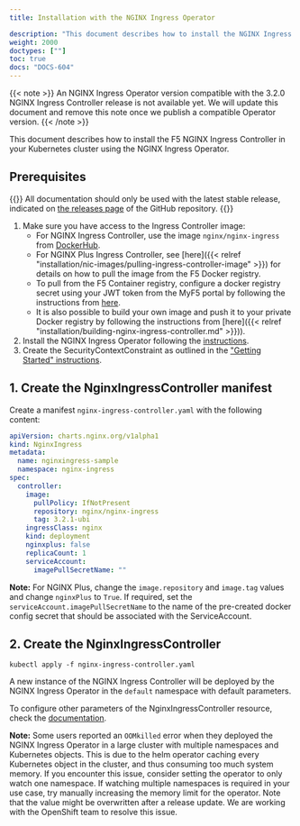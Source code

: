 ```yaml
---
title: Installation with the NGINX Ingress Operator

description: "This document describes how to install the NGINX Ingress Controller in your Kubernetes cluster using the NGINX Ingress Operator."
weight: 2000
doctypes: [""]
toc: true
docs: "DOCS-604"
---
```


{{< note >}}
An NGINX Ingress Operator version compatible with the 3.2.0 NGINX Ingress Controller release is not available yet. We will update this document and remove this note once we publish a compatible Operator version.
{{< /note >}}

This document describes how to install the F5 NGINX Ingress Controller in your Kubernetes cluster using the NGINX Ingress Operator.

## Prerequisites

{{<note>}} All documentation should only be used with the latest stable release, indicated on [the releases page](https://github.com/nginxinc/kubernetes-ingress/releases) of the GitHub repository. {{</note>}}

1. Make sure you have access to the Ingress Controller image:
    - For NGINX Ingress Controller, use the image `nginx/nginx-ingress` from [DockerHub](https://hub.docker.com/r/nginx/nginx-ingress).
    - For NGINX Plus Ingress Controller, see [here]({{< relref "installation/nic-images/pulling-ingress-controller-image" >}}) for details on how to pull the image from the F5 Docker registry.
    - To pull from the F5 Container registry, configure a docker registry secret using your JWT token from the MyF5 portal by following the instructions from [here](/nginx-ingress-controller/installation/using-the-jwt-token-docker-secret).
    - It is also possible to build your own image and push it to your private Docker registry by following the instructions from [here]({{< relref "installation/building-nginx-ingress-controller.md" >}})).
2. Install the NGINX Ingress Operator following the [instructions](https://github.com/nginxinc/nginx-ingress-helm-operator/blob/v1.4.1/docs/installation.md).
3. Create the SecurityContextConstraint as outlined in the ["Getting Started" instructions](https://github.com/nginxinc/nginx-ingress-helm-operator/blob/v1.4.1/README.md#getting-started).

## 1. Create the NginxIngressController manifest

Create a manifest `nginx-ingress-controller.yaml` with the following content:

```yaml
apiVersion: charts.nginx.org/v1alpha1
kind: NginxIngress
metadata:
  name: nginxingress-sample
  namespace: nginx-ingress
spec:
  controller:
    image:
      pullPolicy: IfNotPresent
      repository: nginx/nginx-ingress
      tag: 3.2.1-ubi
    ingressClass: nginx
    kind: deployment
    nginxplus: false
    replicaCount: 1
    serviceAccount:
      imagePullSecretName: ""
```

**Note:** For NGINX Plus, change the `image.repository` and `image.tag` values and change `nginxPlus` to `True`. If required, set the `serviceAccount.imagePullSecretName` to the name of the pre-created docker config secret that should be associated with the ServiceAccount.

## 2. Create the NginxIngressController

```console
kubectl apply -f nginx-ingress-controller.yaml
```

A new instance of the NGINX Ingress Controller will be deployed by the NGINX Ingress Operator in the `default` namespace with default parameters.

To configure other parameters of the NginxIngressController resource, check the [documentation](https://github.com/nginxinc/nginx-ingress-helm-operator/blob/v1.4.1/docs/nginx-ingress-controller.md).

**Note:** Some users reported an `OOMkilled` error when they deployed the NGINX Ingress Operator in a large cluster with multiple namespaces and Kubernetes objects. This is due to the helm operator caching every Kubernetes object in the cluster, and thus consuming too much system memory. If you encounter this issue, consider setting the operator to only watch one namespace. If watching multiple namespaces is required in your use case, try manually increasing the memory limit for the operator. Note that the value might be overwritten after a release update. We are working with the OpenShift team to resolve this issue.
